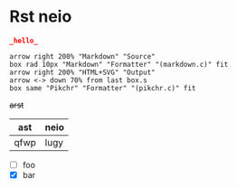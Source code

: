 <!-- `{% func () %}` -->

# Rst neio

<span style="color:red">**`_hello_`**</span>

<!-- class="bg-teal-700" -->
```pikchr
arrow right 200% "Markdown" "Source"
box rad 10px "Markdown" "Formatter" "(markdown.c)" fit
arrow right 200% "HTML+SVG" "Output"
arrow <-> down 70% from last box.s
box same "Pikchr" "Formatter" "(pikchr.c)" fit
```

~~arst~~

| ast  | neio                             |
| ---- | -------------------------------- |
| qfwp | <!-- class="bg-teal-700" -->lugy |

- [ ] foo
- [x] bar